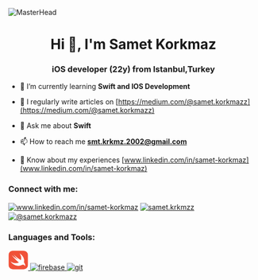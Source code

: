 ![MasterHead](https://i1.wp.com/sthua.edu.sg/wp-content/uploads/2017/11/swift.jpg?fit=895%2C347&ssl=1)
<h1 align="center">Hi 👋, I'm Samet Korkmaz</h1>
<h3 align="center">iOS developer (22y) from Istanbul,Turkey</h3>

- 🌱 I’m currently learning **Swift and IOS Development**

- 📝 I regularly write articles on [https://medium.com/@samet.korkmazz](https://medium.com/@samet.korkmazz)

- 💬 Ask me about **Swift**

- 📫 How to reach me **smt.krkmz.2002@gmail.com**

- 📄 Know about my experiences [www.linkedin.com/in/samet-korkmaz](www.linkedin.com/in/samet-korkmaz)

<h3 align="left">Connect with me:</h3>
<p align="left">
<a href="https://linkedin.com/in/www.linkedin.com/in/samet-korkmaz" target="blank"><img align="center" src="https://raw.githubusercontent.com/rahuldkjain/github-profile-readme-generator/master/src/images/icons/Social/linked-in-alt.svg" alt="www.linkedin.com/in/samet-korkmaz" height="30" width="40" /></a>
<a href="https://instagram.com/samet.krkmzz" target="blank"><img align="center" src="https://raw.githubusercontent.com/rahuldkjain/github-profile-readme-generator/master/src/images/icons/Social/instagram.svg" alt="samet.krkmzz" height="30" width="40" /></a>
<a href="https://medium.com/@samet.korkmazz" target="blank"><img align="center" src="https://raw.githubusercontent.com/rahuldkjain/github-profile-readme-generator/master/src/images/icons/Social/medium.svg" alt="@samet.korkmazz" height="30" width="40" /></a>
</p>

<h3 align="left">Languages and Tools:</h3>
<p align="left"> 
<a href="https://developer.apple.com/swift/" target="_blank" rel="noreferrer"> <img src="https://raw.githubusercontent.com/devicons/devicon/master/icons/swift/swift-original.svg" alt="swift" width="40" height="40"/> </a>
<a href="https://firebase.google.com/" target="_blank" rel="noreferrer"> <img src="https://www.vectorlogo.zone/logos/firebase/firebase-icon.svg" alt="firebase" width="40" height="40"/> </a> 
<a href="https://git-scm.com/" target="_blank" rel="noreferrer"> <img src="https://www.vectorlogo.zone/logos/git-scm/git-scm-icon.svg" alt="git" width="40" height="40"/> </a> 
 
</p>
